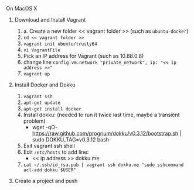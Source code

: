 On MacOS X

1. Download and Install Vagrant
    1. a. Create a new folder << vagrant folder >> (such as `ubuntu-docker`)
    2. `cd << vagrant folder >>`
    3. `vagrant init ubuntu/trusty64`
    4. `vi VagrantFile` 
    5. Pick an IP address for Vagrant (such as 10.88.0.8)
    6. change line `config.vm.network "private_network", ip: "<< ip address >>"`
    7. `vagrant up`
  
2. Install Docker and Dokku 
    1. `vagrant ssh`
    2. `apt-get update`
    3. `apt-get install docker`
    4. Install dokku: (needed to run it twice last time, maybe a transient problem)
        * wget -qO- https://raw.github.com/progrium/dokku/v0.3.12/bootstrap.sh | sudo DOKKU_TAG=v0.3.12 bash
    5. Exit vagrant ssh shell
    6. Edit `/etc/hosts` to add line:
        * << ip address >>   dokku.me
    7. `cat ~/.ssh/id_rsa.pub | vagrant ssh dokku.me "sudo sshcommand acl-add dokku $USER"`

3. Create a project and push